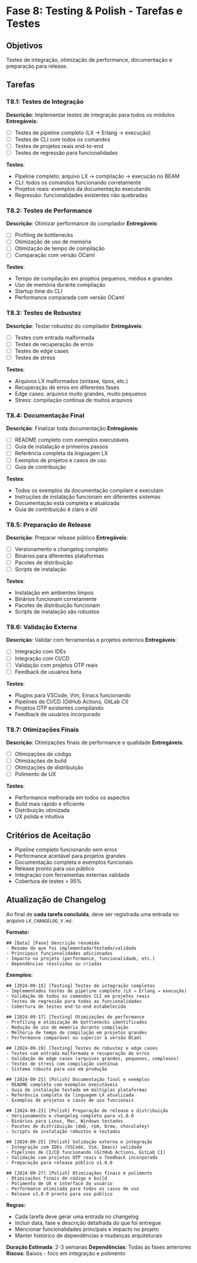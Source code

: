 # Fase 8: Testing & Polish - Tarefas e Testes

## Objetivos
Testes de integração, otimização de performance, documentação e preparação para release.

## Tarefas

### T8.1: Testes de Integração
**Descrição**: Implementar testes de integração para todos os módulos
**Entregáveis**:
- [ ] Testes de pipeline completo (LX → Erlang → execução)
- [ ] Testes de CLI com todos os comandos
- [ ] Testes de projetos reais end-to-end
- [ ] Testes de regressão para funcionalidades

**Testes**:
- Pipeline completo: arquivo LX → compilação → execução no BEAM
- CLI: todos os comandos funcionando corretamente
- Projetos reais: exemplos da documentação executando
- Regressão: funcionalidades existentes não quebradas

### T8.2: Testes de Performance
**Descrição**: Otimizar performance do compilador
**Entregáveis**:
- [ ] Profiling de bottlenecks
- [ ] Otimização de uso de memória
- [ ] Otimização de tempo de compilação
- [ ] Comparação com versão OCaml

**Testes**:
- Tempo de compilação em projetos pequenos, médios e grandes
- Uso de memória durante compilação
- Startup time do CLI
- Performance comparada com versão OCaml

### T8.3: Testes de Robustez
**Descrição**: Testar robustez do compilador
**Entregáveis**:
- [ ] Testes com entrada malformada
- [ ] Testes de recuperação de erros
- [ ] Testes de edge cases
- [ ] Testes de stress

**Testes**:
- Arquivos LX malformados (sintaxe, tipos, etc.)
- Recuperação de erros em diferentes fases
- Edge cases: arquivos muito grandes, muito pequenos
- Stress: compilação contínua de muitos arquivos

### T8.4: Documentação Final
**Descrição**: Finalizar toda documentação
**Entregáveis**:
- [ ] README completo com exemplos executáveis
- [ ] Guia de instalação e primeiros passos
- [ ] Referência completa da linguagem LX
- [ ] Exemplos de projetos e casos de uso
- [ ] Guia de contribuição

**Testes**:
- Todos os exemplos da documentação compilam e executam
- Instruções de instalação funcionam em diferentes sistemas
- Documentação está completa e atualizada
- Guia de contribuição é claro e útil

### T8.5: Preparação de Release
**Descrição**: Preparar release público
**Entregáveis**:
- [ ] Versionamento e changelog completo
- [ ] Binários para diferentes plataformas
- [ ] Pacotes de distribuição
- [ ] Scripts de instalação

**Testes**:
- Instalação em ambientes limpos
- Binários funcionam corretamente
- Pacotes de distribuição funcionam
- Scripts de instalação são robustos

### T8.6: Validação Externa
**Descrição**: Validar com ferramentas e projetos externos
**Entregáveis**:
- [ ] Integração com IDEs
- [ ] Integração com CI/CD
- [ ] Validação com projetos OTP reais
- [ ] Feedback de usuários beta

**Testes**:
- Plugins para VSCode, Vim, Emacs funcionando
- Pipelines de CI/CD (GitHub Actions, GitLab CI)
- Projetos OTP existentes compilando
- Feedback de usuários incorporado

### T8.7: Otimizações Finais
**Descrição**: Otimizações finais de performance e qualidade
**Entregáveis**:
- [ ] Otimizações de código
- [ ] Otimizações de build
- [ ] Otimizações de distribuição
- [ ] Polimento de UX

**Testes**:
- Performance melhorada em todos os aspectos
- Build mais rápido e eficiente
- Distribuição otimizada
- UX polida e intuitiva

## Critérios de Aceitação

- Pipeline completo funcionando sem erros
- Performance aceitável para projetos grandes
- Documentação completa e exemplos funcionais
- Release pronto para uso público
- Integração com ferramentas externas validada
- Cobertura de testes > 95%

## Atualização de Changelog

Ao final de **cada tarefa concluída**, deve ser registrada uma entrada no arquivo `LX_CHANGELOG_V.md`:

**Formato:**
```
## [Data] [Fase] Descrição resumida
- Resumo do que foi implementado/testado/validado
- Principais funcionalidades adicionadas
- Impacto no projeto (performance, funcionalidade, etc.)
- Dependências resolvidas ou criadas
```

**Exemplos:**
```
## [2024-09-15] [Testing] Testes de integração completos
- Implementados testes de pipeline completo (LX → Erlang → execução)
- Validação de todos os comandos CLI em projetos reais
- Testes de regressão para todas as funcionalidades
- Cobertura de testes end-to-end estabelecida

## [2024-09-17] [Testing] Otimizações de performance
- Profiling e otimização de bottlenecks identificados
- Redução de uso de memória durante compilação
- Melhoria de tempo de compilação em projetos grandes
- Performance comparável ou superior à versão OCaml

## [2024-09-19] [Testing] Testes de robustez e edge cases
- Testes com entrada malformada e recuperação de erros
- Validação de edge cases (arquivos grandes, pequenos, complexos)
- Testes de stress com compilação contínua
- Sistema robusto para uso em produção

## [2024-09-21] [Polish] Documentação final e exemplos
- README completo com exemplos executáveis
- Guia de instalação testado em múltiplas plataformas
- Referência completa da linguagem LX atualizada
- Exemplos de projetos e casos de uso funcionais

## [2024-09-23] [Polish] Preparação de release e distribuição
- Versionamento e changelog completo para v1.0.0
- Binários para Linux, Mac, Windows testados
- Pacotes de distribuição (deb, rpm, brew, chocolatey)
- Scripts de instalação robustos e testados

## [2024-09-25] [Polish] Validação externa e integração
- Integração com IDEs (VSCode, Vim, Emacs) validada
- Pipelines de CI/CD funcionando (GitHub Actions, GitLab CI)
- Validação com projetos OTP reais e feedback incorporado
- Preparação para release público v1.0.0

## [2024-09-27] [Polish] Otimizações finais e polimento
- Otimizações finais de código e build
- Polimento de UX e interface do usuário
- Performance otimizada para todos os casos de uso
- Release v1.0.0 pronto para uso público
```

**Regras:**
- Cada tarefa deve gerar uma entrada no changelog
- Incluir data, fase e descrição detalhada do que foi entregue
- Mencionar funcionalidades principais e impacto no projeto
- Manter histórico de dependências e mudanças arquiteturais

**Duração Estimada**: 2-3 semanas
**Dependências**: Todas as fases anteriores
**Riscos**: Baixos - foco em integração e polimento